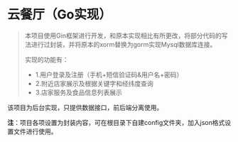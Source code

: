 # 云餐厅（Go实现）

>  本项目使用Gin框架进行开发，和原本实现相比有所更改，将部分代码的写法进行过封装，并将原本的xorm替换为gorm实现Mysql数据库连接。
>
> 实现的功能有：
>
> * 1.用户登录及注册（手机+短信验证码&用户名+密码）
> * 2.附近店家展示及根据关键字和经纬度查询
> * 3.店家服务及食品信息列表展示

该项目为后台实现，只提供数据接口，前后端分离使用。

**注**：项目各项设置为封装内容，可在根目录下自建config文件夹，加入json格式设置文件进行使用。

